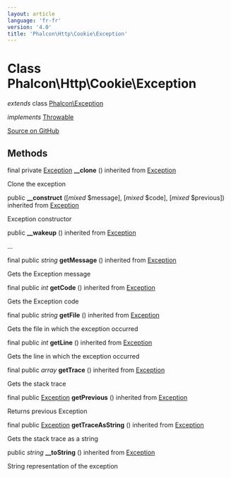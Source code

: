 ```yaml
---
layout: article
language: 'fr-fr'
version: '4.0'
title: 'Phalcon\Http\Cookie\Exception'
---
```


# Class **Phalcon\Http\Cookie\Exception**

*extends* class [Phalcon\Exception](api/Phalcon_Exception)

*implements* [Throwable](https://php.net/manual/en/class.throwable.php)

<a href="https://github.com/phalcon/cphalcon/tree/v4.0.0/phalcon/http/cookie/exception.zep" class="btn btn-default btn-sm">Source on GitHub</a>

## Methods

final private [Exception](https://php.net/manual/en/class.exception.php) **__clone** () inherited from [Exception](https://php.net/manual/en/class.exception.php)

Clone the exception

public **__construct** ([*mixed* $message], [*mixed* $code], [*mixed* $previous]) inherited from [Exception](https://php.net/manual/en/class.exception.php)

Exception constructor

public **__wakeup** () inherited from [Exception](https://php.net/manual/en/class.exception.php)

...

final public *string* **getMessage** () inherited from [Exception](https://php.net/manual/en/class.exception.php)

Gets the Exception message

final public *int* **getCode** () inherited from [Exception](https://php.net/manual/en/class.exception.php)

Gets the Exception code

final public *string* **getFile** () inherited from [Exception](https://php.net/manual/en/class.exception.php)

Gets the file in which the exception occurred

final public *int* **getLine** () inherited from [Exception](https://php.net/manual/en/class.exception.php)

Gets the line in which the exception occurred

final public *array* **getTrace** () inherited from [Exception](https://php.net/manual/en/class.exception.php)

Gets the stack trace

final public [Exception](https://php.net/manual/en/class.exception.php) **getPrevious** () inherited from [Exception](https://php.net/manual/en/class.exception.php)

Returns previous Exception

final public [Exception](https://php.net/manual/en/class.exception.php) **getTraceAsString** () inherited from [Exception](https://php.net/manual/en/class.exception.php)

Gets the stack trace as a string

public *string* **__toString** () inherited from [Exception](https://php.net/manual/en/class.exception.php)

String representation of the exception